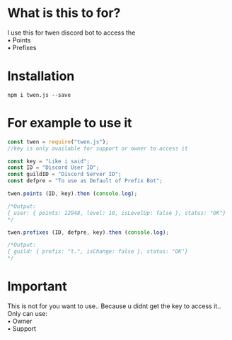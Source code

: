 # What is this to for?

I use this for twen discord bot to access the</br>
• Points</br>
• Prefixes</br>

# Installation

`npm i twen.js --save`

# For example to use it

```js
const twen = require("twen.js");
//key is only available for support or owner to access it

const key = "Like i said";
const ID = "Discord User ID";
const guildID = "Discord Server ID";
const defpre = "To use as Default of Prefix Bot";

twen.points (ID, key).then (console.log);

/*Output:
{ user: { points: 12948, level: 10, isLevelUp: false }, status: "OK"}
*/

twen.prefixes (ID, defpre, key).then (console.log);

/*Output:
{ guild: { prefix: "t.", isChange: false }, status: "OK"}
*/
```

# Important

This is not for you want to use.. 
Because u didnt get the key to access it..
Only can use:</br>
• Owner</br>
• Support</br>
